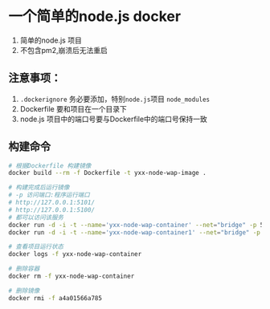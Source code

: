 # 一个简单的node.js docker

1. 简单的node.js 项目
2. 不包含pm2,崩溃后无法重启

## 注意事项：
1. `.dockerignore` 务必要添加，特别`node.js`项目 `node_modules`
2. Dockerfile 要和项目在一个目录下
3. node.js 项目中的端口号要与Dockerfile中的端口号保持一致

## 构建命令

```sh
# 根据Dockerfile 构建镜像
docker build --rm -f Dockerfile -t yxx-node-wap-image .

# 构建完成后运行镜像
# -p 访问端口:程序运行端口
# http://127.0.0.1:5101/ 
# http://127.0.0.1:5100/
# 都可以访问该服务
docker run -d -i -t --name='yxx-node-wap-container' --net="bridge" -p 5100:5100  yxx-node-wap-image
docker run -d -i -t --name='yxx-node-wap-container1' --net="bridge" -p 5101:5100  yxx-node-wap-image

# 查看项目运行状态
docker logs -f yxx-node-wap-container

# 删除容器
docker rm -f yxx-node-wap-container

# 删除镜像
docker rmi -f a4a01566a785
```